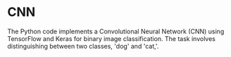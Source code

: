 # CNN
The Python code implements a Convolutional Neural Network (CNN) using TensorFlow and Keras for binary image classification. 
The task involves distinguishing between two classes, 'dog' and 'cat,'.

